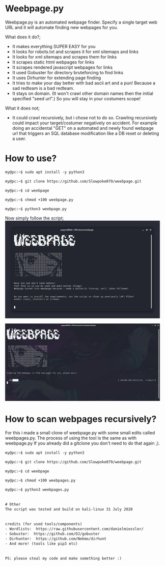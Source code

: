 # Weebpage.py
Weebpage.py is an automated webpage finder. 
Specify a single target web URL and it will automate finding new webpages for you.


What does it do?;
- It makes everything SUPER EASY for you
- It looks for robots.txt and scrapes it for xml sitemaps and links
- It looks for xml sitemaps and scrapes them for links
- It scrapes static html webpages for links
- It scrapes rendered javascript webpages for links
- It used Gobuster for directory bruteforcing to find links
- It uses Dirhunter for extending page finding
- It tries to make your day better with bad ascii art and a pun! Because a sad redteam is a bad redteam.
- It stays on domain. (It won't crawl other domain names then the initial specified "seed url".) So you will stay in your costumers scope!


What it does not;
- It could crawl recursively, but i chose not to do so. Crawling recursively could impact your target/costumer negatively on accident. For example doing an accidental "GET" on a automated and newly found webpage url that triggers an SQL database modification like a DB reset or deleting a user.



# How to use?


```console
my@pc:~$ sudo apt install -y python3
```

```console
my@pc:~$ git clone https://github.com/Slowpoke079/weebpage.git
```

```console
my@pc:~$ cd weebpage
```

```console
my@pc:~$ chmod +100 weebpage.py
```

```console
my@pc:~$ python3 weebpage.py
```


Now simply follow the script;
![github-small](https://github.com/Slowpoke079/weebpage/blob/master/image.png)

![github-small](https://github.com/Slowpoke079/weebpage/blob/master/image2.png)



# How to scan webpages recursively?
For this i made a small clone of weebpage.py with some small edits called weebpages.py. The process of using the tool is the same as with weebpage.py If you already did a gitclone you don't need to do that again ;).


```console
my@pc:~$ sudo apt install -y python3
```

```console
my@pc:~$ git clone https://github.com/Slowpoke079/weebpage.git
```

```console
my@pc:~$ cd weebpage
```

```console
my@pc:~$ chmod +100 weebpages.py
```

```console
my@pc:~$ python3 weebpages.py


# Other
The script was tested and build on kali-linux 31 July 2020


credits (for used tools/components)
- Wordlists:  https://raw.githubusercontent.com/danielmiessler/
- Gobuster:  https://github.com/OJ/gobuster
- Dirhunter:  https://github.com/Nekmo/dirhunt
- And more! (tools like pip3 etc)


PS: please steal my code and make something better :)
